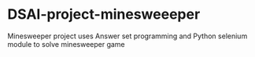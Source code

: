 # DSAI-project-minesweeeper
Minesweeper project uses Answer set programming and Python selenium module to solve minesweeper game
